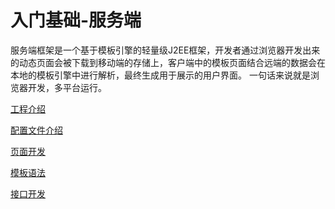 # 入门基础-服务端

服务端框架是一个基于模板引擎的轻量级J2EE框架，开发者通过浏览器开发出来的动态页面会被下载到移动端的存储上，客户端中的模板页面结合远端的数据会在本地的模板引擎中进行解析，最终生成用于展示的用户界面。 
一句话来说就是浏览器开发，多平台运行。

[工程介绍](./工程介绍.md)

[配置文件介绍](./配置文件介绍.md)

[页面开发](./页面开发.md)

[模板语法](./模板语法.md)

[接口开发](./接口开发.md)

